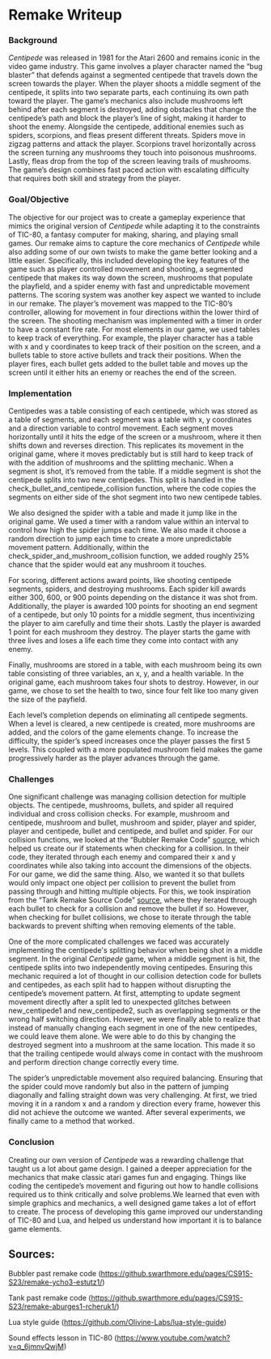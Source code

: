 # Remake Writeup

### Background
*Centipede* was released in 1981 for the Atari 2600 and remains iconic in the video game industry. This game involves a player character named the “bug blaster” that defends against a segmented centipede that travels down the screen towards the player. When the player shoots a middle segment of the centipede, it splits into two separate parts, each continuing its own path toward the player. The game’s mechanics also include mushrooms left behind after each segment is destroyed, adding obstacles that change the centipede’s path and block the player’s line of sight, making it harder to shoot the enemy. Alongside the centipede, additional enemies such as spiders, scorpions, and fleas present different threats. Spiders move in zigzag patterns and attack the player. Scorpions travel horizontally across the screen turning any mushrooms they touch into poisonous mushrooms. Lastly, fleas drop from the top of the screen leaving trails of mushrooms. The game’s design combines fast paced action with escalating difficulty that requires both skill and strategy from the player.

### Goal/Objective
The objective for our project was to create a gameplay experience that mimics the original version of *Centipede* while adapting it to the constraints of TIC-80, a fantasy computer for making, sharing, and playing small games. Our remake aims to capture the core mechanics of *Centipede* while also adding some of our own twists to make the game better looking and a little easier. Specifically, this included developing the key features of the game such as player controlled movement and shooting, a segmented centipede that makes its way down the screen, mushrooms that populate the playfield, and a spider enemy with fast and unpredictable movement patterns. The scoring system was another key aspect we wanted to include in our remake.
The player’s movement was mapped to the TIC-80’s controller, allowing for movement in four directions within the lower third of the screen. The shooting mechanism was implemented with a timer in order to have a constant fire rate. For most elements in our game, we used tables to keep track of everything. For example, the player character has a table with x and y coordinates to keep track of their position on the screen, and a bullets table to store active bullets and track their positions. When the player fires, each bullet gets added to the bullet table and moves up the screen until it either hits an enemy or reaches the end of the screen. 

### Implementation
Centipedes was a table consisting of each centipede, which was stored as a table of segments, and each segment was a table with x, y coordinates and a direction variable to control movement. Each segment moves horizontally until it hits the edge of the screen or a mushroom, where it then shifts down and reverses direction. This replicates its movement in the original game, where it moves predictably but is still hard to keep track of with the addition of mushrooms and the splitting mechanic. When a segment is shot, it’s removed from the table. If a middle segment is shot the centipede splits into two new centipedes. This split is handled in the check_bullet_and_centipede_collision function, where the code copies the segments on either side of the shot segment into two new centipede tables.

We also designed the spider with a table and made it jump like in the original game. We used a timer with a random value within an interval to control how high the spider jumps each time. We also made it choose a random direction to jump each time to create a more unpredictable movement pattern. Additionally, within the check_spider_and_mushroom_collision function, we added roughly 25% chance that the spider would eat any mushroom it touches.

For scoring, different actions award points, like shooting centipede segments, spiders, and destroying mushrooms. Each spider kill awards either 300, 600, or 900 points depending on the distance it was shot from. Additionally, the player is awarded 100 points for shooting an end segment of a centipede, but only 10 points for a middle segment, thus incentivizing the player to aim carefully and time their shots. Lastly the player is awarded 1 point for each mushroom they destroy. 
The player starts the game with three lives and loses a life each time they come into contact with any enemy.

Finally, mushrooms are stored in a table, with each mushroom being its own table consisting of three variables, an x, y, and a health variable. In the original game, each mushroom takes four shots to destroy. However, in our game, we chose to set the health to two, since four felt like too many given the size of the payfield.

Each level’s completion depends on eliminating all centipede segments. When a level is cleared, a new centipede is created, more mushrooms are added, and the colors of the game elements change. To increase the difficulty, the spider’s speed increases once the player passes the first 5 levels. This coupled with a more populated mushroom field makes the game progressively harder as the player advances through the game.

### Challenges
One significant challenge was managing collision detection for multiple objects. The centipede, mushrooms, bullets, and spider all required individual and cross collision checks. For example, mushroom and centipede, mushroom and bullet, mushroom and spider, player and spider, player and centipede, bullet and centipede, and bullet and spider. For our collision functions, we looked at the “Bubbler Remake Code” [source](https://github.swarthmore.edu/pages/CS91S-S23/remake-ycho3-estutz1/), which helped us create our if statements when checking for a collision. In their code, they iterated through each enemy and compared their x and y coordinates while also taking into account the dimensions of the objects. For our game, we did the same thing. Also, we wanted it so that bullets would only impact one object per collision to prevent the bullet from passing through and hitting multiple objects. For this, we took inspiration from the “Tank Remake Source Code” [source](https://github.swarthmore.edu/pages/CS91S-S23/remake-aburges1-rcheruk1/), where they iterated through each bullet to check for a collision and remove the bullet if so. However, when checking for bullet collisions, we chose to iterate through the table backwards to prevent shifting when removing elements of the table.

One of the more complicated challenges we faced was accurately implementing the centipede's splitting behavior when being shot in a middle segment. In the original *Centipede* game, when a middle segment is hit, the centipede splits into two independently moving centipedes. Ensuring this mechanic required a lot of thought in our collision detection code for bullets and centipedes, as each split had to happen without disrupting the centipede’s movement pattern. At first, attempting to update segment movement directly after a split led to unexpected glitches between new_centipede1 and new_centipede2, such as overlapping segments or the wrong half switching direction. However, we were finally able to realize that instead of manually changing each segment in one of the new centipedes, we could leave them alone. We were able to do this by changing the destroyed segment into a mushroom at the same location. This made it so that the trailing centipede would always come in contact with the mushroom and perform direction change correctly every time.

The spider’s unpredictable movement also required balancing. Ensuring that the spider could move randomly but also in the pattern of jumping diagonally and falling straight down was very challenging. At first, we tried moving it in a random x and a random y direction every frame, however this did not achieve the outcome we wanted. After several experiments, we finally came to a method that worked.

### Conclusion 
Creating our own version of *Centipede* was a rewarding challenge that taught us a lot about game design. I gained a deeper appreciation for the mechanics that make classic atari games fun and engaging. Things like coding the centipede’s movement and figuring out how to handle collisions required us to think critically and solve problems.We learned that even with simple graphics and mechanics, a well designed game takes a lot of effort to create. The process of developing this game improved our understanding of TIC-80 and Lua, and helped us understand how important it is to balance game elements.

## Sources:
Bubbler past remake code 
(https://github.swarthmore.edu/pages/CS91S-S23/remake-ycho3-estutz1/)


Tank past remake code
(https://github.swarthmore.edu/pages/CS91S-S23/remake-aburges1-rcheruk1/)

Lua style guide
(https://github.com/Olivine-Labs/lua-style-guide)

Sound effects lesson in TIC-80
(https://www.youtube.com/watch?v=q_6jmnvQwjM)

